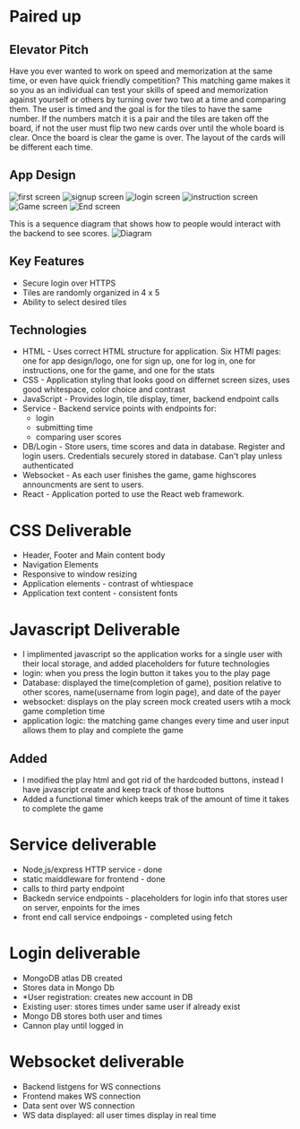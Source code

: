 # Paired up
## Elevator Pitch
Have you ever wanted to work on speed and memorization at the same time, or even have quick friendly competition? This matching game makes it so you as an individual can test your skills of speed and memorization against yourself or others by turning over two two at a time and comparing them. The user is timed and the goal is for the tiles to have the same number. If the numbers match it is a pair and the tiles are taken off the board, if not the user must flip two new cards over until the whole board is clear. Once the board is clear the game is over. The layout of the cards will be different each time.
## App Design
![first screen](https://github.com/chasetheterrible/CS260-startup/blob/main/Screen%20Shot%202024-01-15%20at%209.59.49%20PM.png)
![signup screen](https://github.com/chasetheterrible/CS260-startup/blob/main/Screen%20Shot%202024-01-15%20at%209.59.58%20PM.png)
![login screen](https://github.com/chasetheterrible/CS260-startup/blob/main/Screen%20Shot%202024-01-15%20at%2010.00.12%20PM.png)
![instruction screen](https://github.com/chasetheterrible/CS260-startup/blob/main/Screen%20Shot%202024-01-15%20at%2010.00.24%20PM.png)
![Game screen](https://github.com/chasetheterrible/CS260-startup/blob/main/Screen%20Shot%202024-01-15%20at%2010.00.32%20PM.png)
![End screen](https://github.com/chasetheterrible/CS260-startup/blob/main/Screen%20Shot%202024-01-15%20at%2010.00.48%20PM.png)

This is a sequence diagram that shows how to people would interact with the backend to see scores.
![Diagram](https://github.com/chasetheterrible/CS260-startup/blob/main/Sequence%20diagram.png)

## Key Features
* Secure login over HTTPS
* Tiles are randomly organized in 4 x 5
* Ability to select desired tiles

## Technologies
* HTML - Uses correct HTML structure for application. Six HTMl pages: one for app design/logo, one for sign up, one for log in, one for instructions, one for the game, and one for the stats
* CSS - Application styling that looks good on differnet screen sizes, uses good whitespace, color choice and contrast
* JavaScript - Provides login, tile display, timer, backend endpoint calls
* Service - Backend service points with endpoints for:
  * login
  * submitting time
  * comparing user scores
* DB/Login - Store users, time scores and data in database. Register and login users. Credentials securely stored in database. Can't play unless authenticated
* Websocket - As each user finishes the game, game highscores announcments are sent to users.
* React - Application ported to use the React web framework.


# CSS Deliverable
* Header, Footer and Main content body
* Navigation Elements
* Responsive to window resizing
* Application elements - contrast of whtiespace
* Application text content - consistent fonts

# Javascript Deliverable
* I implimented javascript so the application works for a single user with their local storage, and added placeholders for future technologies
* login: when you press the login button it takes you to the play page
* Database: displayed the time(completion of game), position relative to other scores, name(username from login page), and date of the payer
* websocket: displays on the play screen mock created users wtih a mock game completion time
* application logic: the matching game changes every time and user input allows them to play and complete the game
## **Added**
* I modified the play html and got rid of the hardcoded buttons, instead I have javascript create and keep track of those buttons
* Added a functional timer which keeps trak of the amount of time it takes to complete the game

# Service deliverable
* Node,js/express HTTP service - done
* static maiddleware for frontend - done
* calls to third party endpoint
* Backedn service endpoints - placeholders for login info that stores user on server, enpoints for the imes
* front end call service endpoings - completed using fetch


# Login deliverable
* MongoDB atlas DB created
* Stores data in Mongo Db
* *User registration: creates new account in DB
* Existing user: stores times under same user if already exist
* Mongo DB stores both user and times
* Cannon play until logged in

# Websocket deliverable
* Backend listgens for WS connections
* Frontend makes WS connection
* Data sent over WS connection
* WS data displayed: all user times display in real time
